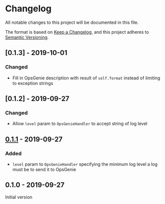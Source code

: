 # Changelog
All notable changes to this project will be documented in this file.

The format is based on [Keep a Changelog](https://keepachangelog.com/en/1.0.0/),
and this project adheres to [Semantic Versioning](https://semver.org/spec/v2.0.0.html).

## [0.1.3] - 2019-10-01
### Changed
- Fill in OpsGenie description with result of `self.format` instead of limiting to exception strings

## [0.1.2] - 2019-09-27
### Changed
- Allow `level` param to `OpsGenieHandler` to accept string of log level

## [0.1.1] - 2019-09-27
### Added
- `level` param to `OpsGenieHandler` specifying the minimum log level a log must be to send it to OpsGenie

## 0.1.0 - 2019-09-27
Initial version


[Unreleased]: https://bitbucket.org/triaxtechnologies/opsgenie-logger/branches/compare/develop%0Dmaster
[0.1.1]: https://bitbucket.org/triaxtechnologies/opsgenie-logger/branches/compare/0.1.1%0D0.1.0
[0.1.1]: https://bitbucket.org/triaxtechnologies/opsgenie-logger/branches/compare/0.1.2%0D0.1.1
